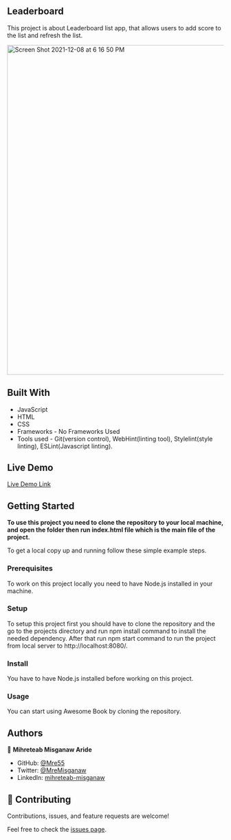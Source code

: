 ## Leaderboard

This project is about Leaderboard list app, that allows users to add score to the list and refresh the list. 

<img width="765" alt="Screen Shot 2021-12-08 at 6 16 50 PM" src="https://user-images.githubusercontent.com/34578631/146454485-d3be396a-5ee5-468b-b309-a9616ca54e65.png">


## Built With

- JavaScript
- HTML
- CSS
- Frameworks - No Frameworks Used
- Tools used - Git(version control), WebHint(linting tool), Stylelint(style linting), ESLint(Javascript linting).

## Live Demo

[Live Demo Link](https://mre55.github.io/Leaderboard/dist/)

## Getting Started

**To use this project you need to clone the repository to your local machine, and open the folder then run index.html file which is the main file of the project.**

To get a local copy up and running follow these simple example steps.

### Prerequisites

To work on this project locally you need to have Node.js installed in your machine.

### Setup

To setup this project first you should have to clone the repository and the go to the projects directory and run npm install command to install the needed dependency. After that run npm start command to run the project from local server to http://localhost:8080/.

### Install

You have to have Node.js installed before working on this project.

### Usage

You can start using Awesome Book by cloning the repository.



## Authors

👤 **Mihreteab Misganaw Aride**

- GitHub: [@Mre55](https://github.com/Mre55)
- Twitter: [@MreMisganaw](https://twitter.com/MreMisganaw)
- LinkedIn: [mihreteab-misganaw](https://www.linkedin.com/in/mihreteab-misganaw-86249812b/)

## 🤝 Contributing

Contributions, issues, and feature requests are welcome!

Feel free to check the [issues page](../../issues/).
